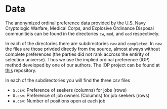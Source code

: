 # Data

The anonymized ordinal preference data provided by the U.S. Navy Cryptologic Warfare, Medical Corps, and Explosive Ordinance Disposal communitieis can be found in the directories `cw`, `med`, and `eod` respectively.

In each of the directories there are subdirectories `raw` and `completed`. In `raw` the files are those privded directly from the source, almost always without complete preferences (the parties did not rank accross the entirity of selection universe). Thus we use the implied ordinal preference (IOP) method developed by one of our authors. The IOP project can be found at [this](https://github.com/ieshaw/Imp_Ord_Pref) repository.

In each of the subdirectories you will find the three csv files

- `S.csv`: Preference of seekers (columns) for jobs (rows)
- `O.csv`: Preference of job owners (Columns) for job seekers (rows)
- `A.csv`: Number of positions open at each job



